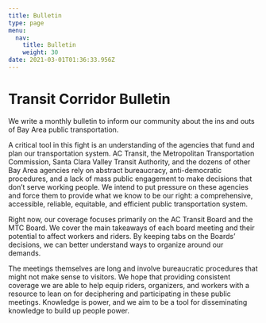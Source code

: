 ```yaml
---
title: Bulletin
type: page
menu:
  nav:
    title: Bulletin
    weight: 30
date: 2021-03-01T01:36:33.956Z
---
```

# Transit Corridor Bulletin

<!--StartFragment-->

We write a monthly bulletin to inform our community about the ins and outs of Bay Area public transportation. 



A critical tool in this fight is an understanding of the agencies that fund and plan our transportation system. AC Transit, the Metropolitan Transportation Commission, Santa Clara Valley Transit Authority, and the dozens of other Bay Area agencies rely on abstract bureaucracy, anti-democratic procedures, and a lack of mass public engagement to make decisions that don’t serve working people. We intend to put pressure on these agencies and force them to provide what we know to be our right: a comprehensive, accessible, reliable, equitable, and efficient public transportation system.



Right now, our coverage focuses primarily on the AC Transit Board and the MTC Board. We cover the main takeaways of each board meeting and their potential to affect workers and riders. By keeping tabs on the Boards’ decisions, we can better understand ways to organize around our demands. 



The meetings themselves are long and involve bureaucratic procedures that might not make sense to visitors. We hope that providing consistent coverage we are able to help equip riders, organizers, and workers with a resource to lean on for deciphering and participating in these public meetings. Knowledge is power, and we aim to be a tool for disseminating knowledge to build up people power.

<!--EndFragment-->